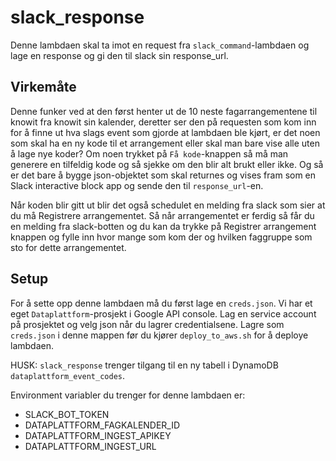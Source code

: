 # slack_response
Denne lambdaen skal ta imot en request fra ```slack_command```-lambdaen og lage en response og gi
den til slack sin response_url.

## Virkemåte
Denne funker ved at den først henter ut de 10 neste fagarrangementene til knowit fra knowit sin
kalender, deretter ser den på requesten som kom inn for å finne ut hva slags event som gjorde at
lambdaen ble kjørt, er det noen som skal ha en ny kode til et arrangement eller skal man bare vise
alle uten å lage nye koder? Om noen trykket på ```Få kode```-knappen så må man generere en 
tilfeldig kode og så sjekke om den blir alt brukt eller ikke. Og så er det bare å bygge
json-objektet som skal returnes og vises fram som en Slack interactive block app og sende den 
til ```response_url```-en. 

Når koden blir gitt ut blir det også schedulet en melding fra slack som sier at du må Registrere
 arrangementet. Så når arrangementet er ferdig så får du en melding fra slack-botten og du kan 
 da trykke på Registrer arrangement knappen og fylle inn hvor mange som kom der og hvilken 
 faggruppe som sto for dette arrangementet.

## Setup

For å sette opp denne lambdaen må du først lage en ```creds.json```.
Vi har et eget ```Dataplattform```-prosjekt i Google API console.
Lag en service account på prosjektet og velg json når du lagrer credentialsene.
Lagre som ```creds.json``` i denne mappen før du kjører ```deploy_to_aws.sh``` for å deploye
lambdaen.

HUSK: ```slack_response``` trenger tilgang til en ny tabell i DynamoDB
```dataplattform_event_codes```.

Environment variabler du trenger for denne lambdaen er:
* SLACK_BOT_TOKEN
* DATAPLATTFORM_FAGKALENDER_ID
* DATAPLATTFORM_INGEST_APIKEY
* DATAPLATTFORM_INGEST_URL